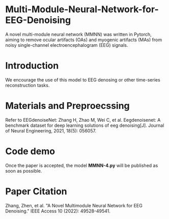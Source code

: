 # Multi-Module-Neural-Network-for-EEG-Denoising
A novel multi-module neural network (MMNN) was written in Pytorch, aiming to remove ocular artifacts (OAs) and myogenic artifacts (MAs) from noisy single-channel electroencephalogram (EEG) signals.
# Introduction
We encourage the use of this model to EEG denosing or other time-series reconstruction tasks.
# Materials and Preproecssing
Refer to EEGdenoiseNet:
Zhang H, Zhao M, Wei C, et al. Eegdenoisenet: A benchmark dataset for deep learning solutions of eeg denoising[J]. Journal of Neural Engineering, 2021, 18(5): 056057.
# Code demo 
Once the paper is accepted, the model **MMNN-4.py** will be published as soon as possible.
# Paper Citation
Zhang, Zhen, et al. "A Novel Multimodule Neural Network for EEG Denoising." IEEE Access 10 (2022): 49528-49541.
 
